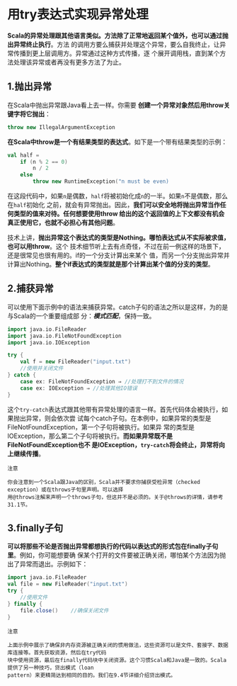 用try表达式实现异常处理
================================================================================
**Scala的异常处理跟其他语言类似。方法除了正常地返回某个值外，也可以通过抛出异常终止执行**。方法
的调用方要么捕获并处理这个异常，要么自我终止，让异常传播到更上层调用方。异常通过这种方式传播，逐
个展开调用栈，直到某个方法处理该异常或者再没有更多方法了为止。

## 1.抛出异常
在Scala中抛出异常跟Java看上去一样。你需要 **创建一个异常对象然后用throw关键字将它抛出**：
```scala
throw new IllegalArgumentException
```
**在Scala中throw是一个有结果类型的表达式**。如下是一个带有结果类型的示例：
```scala
val half = 
    if (n % 2 == 0)
        n / 2
    else
        throw new RuntimeException("n must be even)
```
在这段代码中，如果`n`是偶数，`half`将被初始化成`n`的一半。如果`n`不是偶数，那么在`half`初始化
之前，就会有异常抛出。因此，**我们可以安全地将抛出异常当作任何类型的值来对待。任何想要使用throw
给出的这个返回值的上下文都没有机会真正使用它，也就不必担心有其他问题**。

技术上讲，**抛出异常这个表达式的类型是Nothing。哪怕表达式从不实际被求值，也可以用throw**。这个
技术细节听上去有点奇怪，不过在前一例这样的场景下，还是很常见也很有用的。if的一个分支计算出来某个
值，而另一个分支抛出异常并计算出Nothing。**整个if表达式的类型就是那个计算出某个值的分支的类型**。

## 2.捕获异常
可以使用下面示例中的语法来捕获异常。catch子句的语法之所以是这样，为的是与Scala的一个重要组成部
分：***模式匹配***，保持一致。
```scala
import java.io.FileReader
import java.io.FileNotFoundException
import java.io.IOException

try {
    val f = new FileReader("input.txt")
    //使用并关闭文件
} catch {
    case ex: FileNotFoundException ⇒ //处理打不到文件的情况
    case ex: IOException ⇒ //处理其他IO错误
}
```
这个`try-catch`表达式跟其他带有异常处理的语言一样。首先代码体会被执行，如果抛出异常，则会依次尝
试每个catch子句。在本例中，如果异常的类型是FileNotFoundException，第一个子句将被执行。如果异
常的类型是IOException，那么第二个子句将被执行。**而如果异常既不是FileNotFoundException也不
是IOException，`try-catch`将会终止，异常将向上继续传播**。
```
注意

你会注意到一个Scala跟Java的区别，Scala并不要求你捕获受检异常（checked exception）或在throws子句里声明。可以选择
用@throws注解来声明一个throws子句，但这并不是必须的。关于@throws的详情，请参考31.1节。
```

## 3.finally子句
**可以将那些不论是否抛出异常都想执行的代码以表达式的形式包在finally子句里**。例如，你可能想要确
保某个打开的文件要被正确关闭，哪怕某个方法因为抛出了异常而退出。示例如下：
```scala
import java.io.FileReader
val file = new FileReader("input.txt")
try {
    //使用文件
} finally {
    file.close()    //确保关闭文件
}
```
```
注意

上面示例中展示了确保非内存资源被正确关闭的惯用做法，这些资源可以是文件、套接字、数据库连接等。首先获取资源，然后在try代码
块中使用资源，最后在finally代码块中关闭资源。这个习惯Scala和Java是一致的。Scala提供了另一种技巧，贷出模式（loan 
pattern）来更精简达到相同的目的。我们在9.4节详细介绍贷出模式。
```